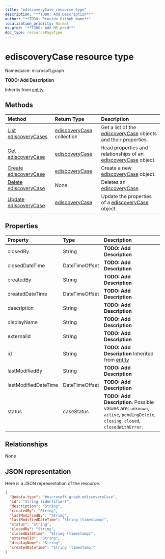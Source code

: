 ```yaml
---
title: "ediscoveryCase resource type"
description: "**TODO: Add Description**"
author: "**TODO: Provide Github Name**"
localization_priority: Normal
ms.prod: "**TODO: Add MS prod**"
doc_type: resourcePageType
---
```


# ediscoveryCase resource type


Namespace: microsoft.graph

**TODO: Add Description**


Inherits from [entity](../resources/entity.md)

## Methods
|Method|Return Type|Description|
|:---|:---|:---|
|[List ediscoveryCases](../api/ediscoverycase-list.md)|[ediscoveryCase](../resources/ediscoverycase.md) collection|Get a list of the [ediscoveryCase](../resources/ediscoverycase.md) objects and their properties.|
|[Get ediscoveryCase](../api/ediscoverycase-get.md)|[ediscoveryCase](../resources/ediscoverycase.md)|Read properties and relationships of an [ediscoveryCase](../resources/ediscoverycase.md) object.|
|[Create ediscoveryCase](../api/ediscoverycase-post-cases.md)|[ediscoveryCase](../resources/ediscoverycase.md)|Create a new [ediscoveryCase](../resources/ediscoverycase.md) object.|
|[Delete ediscoveryCase](../api/ediscoverycase-delete.md)|None|Deletes an [ediscoveryCase](../resources/ediscoverycase.md).|
|[Update ediscoveryCase](../api/ediscoverycase-update.md)|[ediscoveryCase](../resources/ediscoverycase.md)|Update the properties of a [ediscoveryCase](../resources/ediscoverycase.md) object.|

## Properties
|Property|Type|Description|
|:---|:---|:---|
|closedBy|String|**TODO: Add Description**|
|closedDateTime|DateTimeOffset|**TODO: Add Description**|
|createdBy|String|**TODO: Add Description**|
|createdDateTime|DateTimeOffset|**TODO: Add Description**|
|description|String|**TODO: Add Description**|
|displayName|String|**TODO: Add Description**|
|externalId|String|**TODO: Add Description**|
|id|String|**TODO: Add Description** Inherited from [entity](../resources/entity.md)|
|lastModifiedBy|String|**TODO: Add Description**|
|lastModifiedDateTime|DateTimeOffset|**TODO: Add Description**|
|status|caseStatus|**TODO: Add Description**. Possible values are: `unknown`, `active`, `pendingDelete`, `closing`, `closed`, `closedWithError`.|

## Relationships
None

## JSON representation
Here is a JSON representation of the resource.
<!-- {
  "blockType": "resource",
  "keyProperty": "id",
  "@odata.type": "microsoft.graph.ediscoveryCase",
  "baseType": "microsoft.graph.entity",
  "openType": false
}
-->
``` json
{
  "@odata.type": "#microsoft.graph.ediscoveryCase",
  "id": "String (identifier)",
  "description": "String",
  "createdBy": "String",
  "lastModifiedBy": "String",
  "lastModifiedDateTime": "String (timestamp)",
  "status": "String",
  "closedBy": "String",
  "closedDateTime": "String (timestamp)",
  "externalId": "String",
  "displayName": "String",
  "createdDateTime": "String (timestamp)"
}
```

